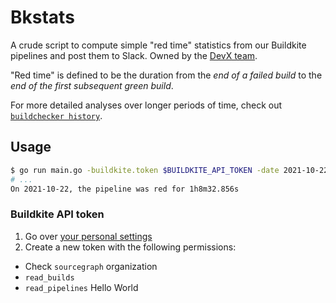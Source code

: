 # Bkstats

A crude script to compute simple "red time" statistics from our Buildkite pipelines and post them to Slack.
Owned by the [DevX team](https://handbook.sourcegraph.com/departments/product-engineering/engineering/enablement/dev-experience).

"Red time" is defined to be the duration from the _end of a failed build_ to the _end of the first subsequent green build_.

For more detailed analyses over longer periods of time, check out [`buildchecker history`](../buildchecker/README.md#history).

## Usage

```sh
$ go run main.go -buildkite.token $BUILDKITE_API_TOKEN -date 2021-10-22 -buildkite.pipeline sourcegraph
# ...
On 2021-10-22, the pipeline was red for 1h8m32.856s
```

### Buildkite API token

1. Go over [your personal settings](https://buildkite.com/user/api-access-tokens)
2. Create a new token with the following permissions:

- Check `sourcegraph` organization
- `read_builds`
- `read_pipelines`
Hello World
